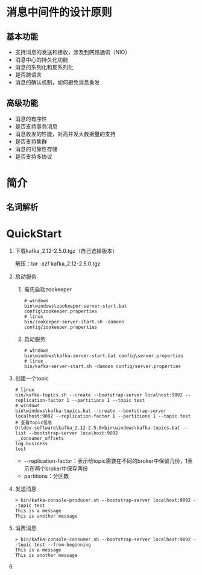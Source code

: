# 消息中间件的设计原则

## 基本功能

- 支持消息的发送和接收，涉及到网路通讯（NIO）
- 消息中心的持久化功能
- 消息的系列化和反系列化
- 是否跨语言
- 消息的确认机制，如何避免消息重发

## 高级功能

- 消息的有序性
- 是否支持事务消息
- 消息收发的性能，对高并发大数据量的支持
- 是否支持集群
- 消息的可靠性存储
- 是否支持多协议

# 简介



## 名词解析





# QuickStart

1. 下载kafka_2.12-2.5.0.tgz（自己选择版本）

   解压：tar -xzf  kafka_2.12-2.5.0.tgz

2. 启动服务

   1. 需先启动zookeeper

      ```shell
      # windows
      bin\windows\zookeeper-server-start.bat config\zookeeper.properties
      # linux
      bin/zookeeper-server-start.sh -damoen config/zookeeper.properties
      ```

   2. 启动服务

      ```shell
      # windows
      bin\windows\kafka-server-start.bat config\server.properties
      # linux
      bin/kafka-server-start.sh -damoen config/server.properties
      ```

3. 创建一个topic

   ```shell
   # linux
   bin/kafka-topics.sh --create --bootstrap-server localhost:9092 --replication-factor 1 --partitions 1 --topic test
   # windows
   bin\windows\kafka-topics.bat --create --bootstrap-server localhost:9092 --replication-factor 1 --partitions 1 --topic test
   # 查看topic信息
   D:\dev-software\kafka_2.12-2.5.0>bin\windows\kafka-topics.bat --list --bootstrap-server localhost:9092
   __consumer_offsets
   log.business
   test
   ```

   - --replication-factor：表示给topic需要在不同的broker中保留几份，1表示在两个broker中保存两份
   - partitions：分区数

4. 发送消息

   ```shell
   > bin/kafka-console-producer.sh --bootstrap-server localhost:9092 --topic test
   This is a message
   This is another message
   ```

5. 消费消息

   ```shell
   > bin/kafka-console-consumer.sh --bootstrap-server localhost:9092 --topic test --from-beginning
   This is a message
   This is another message
   ```

6. 

